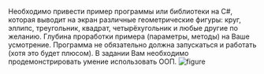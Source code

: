 Необходимо привести пример программы или библиотеки на С#, которая выводит на экран различные геометрические фигуры: круг, эллипс, треугольник, квадрат, четырёхугольник и любые другие по желанию.
Глубина проработки примера (параметры, методы) на Ваше усмотрение. Программа не обязательно должна запускаться и работать (хотя это будет плюсом). В задании Вам необходимо продемонстрировать умение использовать ООП.
![figure](https://github.com/DsikriD/FigureWPF/assets/135311243/92f83268-9c9e-4527-84a3-8eaa9e450df6)
